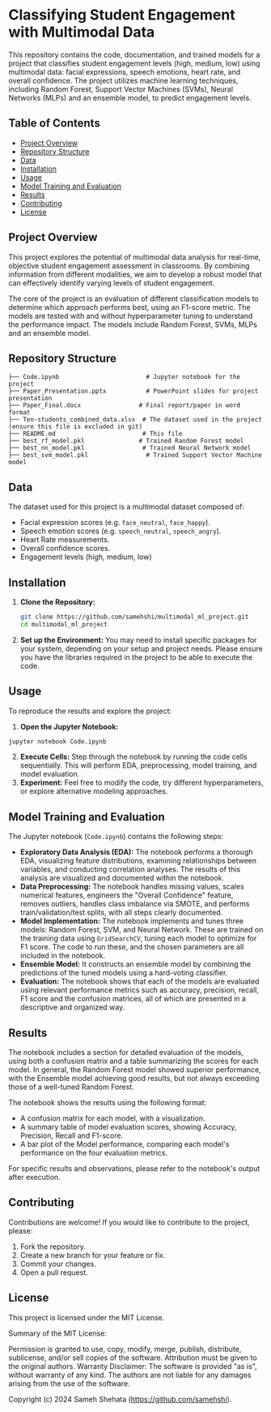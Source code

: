# Classifying Student Engagement with Multimodal Data

This repository contains the code, documentation, and trained models for a project that classifies student engagement levels (high, medium, low) using multimodal data: facial expressions, speech emotions, heart rate, and overall confidence. The project utilizes machine learning techniques, including Random Forest, Support Vector Machines (SVMs), Neural Networks (MLPs) and an ensemble model, to predict engagement levels.

## Table of Contents

- [Project Overview](#project-overview)
- [Repository Structure](#repository-structure)
- [Data](#data)
- [Installation](#installation)
- [Usage](#usage)
- [Model Training and Evaluation](#model-training-and-evaluation)
- [Results](#results)
- [Contributing](#contributing)
- [License](#license)

## Project Overview

This project explores the potential of multimodal data analysis for real-time, objective student engagement assessment in classrooms. By combining information from different modalities, we aim to develop a robust model that can effectively identify varying levels of student engagement.

The core of the project is an evaluation of different classification models to determine which approach performs best, using an F1-score metric. The models are tested with and without hyperparameter tuning to understand the performance impact. The models include Random Forest, SVMs, MLPs and an ensemble model.

## Repository Structure

```
├── Code.ipynb                        # Jupyter notebook for the project
├── Paper_Presentation.pptx           # PowerPoint slides for project presentation
├── Paper_Final.docx                # Final report/paper in word format
├── Ten-students_combined_data.xlsx  # The dataset used in the project (ensure this file is excluded in git)
├── README.md                        # This file
├── best_rf_model.pkl               # Trained Random Forest model
├── best_nn_model.pkl                # Trained Neural Network model
├── best_svm_model.pkl                # Trained Support Vector Machine model
```

## Data

The dataset used for this project is a multimodal dataset composed of:

*   Facial expression scores (e.g. `face_neutral`, `face_happy`).
*   Speech emotion scores (e.g. `speech_neutral`, `speech_angry`).
*   Heart Rate measurements.
*   Overall confidence scores.
*   Engagement levels (high, medium, low)

## Installation

1.  **Clone the Repository:**

    ```bash
    git clone https://github.com/samehshi/multimodal_ml_project.git
    cd multimodal_ml_project
    ```

2. **Set up the Environment:** You may need to install specific packages for your system, depending on your setup and project needs. Please ensure you have the libraries required in the project to be able to execute the code.

## Usage

To reproduce the results and explore the project:

1.  **Open the Jupyter Notebook:**
   ```bash
   jupyter notebook Code.ipynb
   ```
2.  **Execute Cells:** Step through the notebook by running the code cells sequentially. This will perform EDA, preprocessing, model training, and model evaluation.
3.  **Experiment:** Feel free to modify the code, try different hyperparameters, or explore alternative modeling approaches.

## Model Training and Evaluation

The Jupyter notebook (`Code.ipynb`) contains the following steps:

*   **Exploratory Data Analysis (EDA):** The notebook performs a thorough EDA, visualizing feature distributions, examining relationships between variables, and conducting correlation analyses. The results of this analysis are visualized and documented within the notebook.
*   **Data Preprocessing:** The notebook handles missing values, scales numerical features, engineers the "Overall Confidence" feature, removes outliers, handles class imbalance via SMOTE, and performs train/validation/test splits, with all steps clearly documented.
*   **Model Implementation:** The notebook implements and tunes three models: Random Forest, SVM, and Neural Network.  These are trained on the training data using `GridSearchCV`, tuning each model to optimize for F1 score. The code to run these, and the chosen parameters are all included in the notebook.
*   **Ensemble Model:** It constructs an ensemble model by combining the predictions of the tuned models using a hard-voting classifier.
*  **Evaluation:** The notebook shows that each of the models are evaluated using relevant performance metrics such as accuracy, precision, recall, F1 score and the confusion matrices, all of which are presented in a descriptive and organized way.

## Results

The notebook includes a section for detailed evaluation of the models, using both a confusion matrix and a table summarizing the scores for each model. In general, the Random Forest model showed superior performance, with the Ensemble model achieving good results, but not always exceeding those of a well-tuned Random Forest.

The notebook shows the results using the following format:
* A confusion matrix for each model, with a visualization.
* A summary table of model evaluation scores, showing Accuracy, Precision, Recall and F1-score.
* A bar plot of the Model performance, comparing each model's performance on the four evaluation metrics.

For specific results and observations, please refer to the notebook's output after execution.

## Contributing

Contributions are welcome! If you would like to contribute to the project, please:

1.  Fork the repository.
2.  Create a new branch for your feature or fix.
3.  Commit your changes.
4.  Open a pull request.

## License

This project is licensed under the MIT License.

Summary of the MIT License:

Permission is granted to use, copy, modify, merge, publish, distribute, sublicense, and/or sell copies of the software.
Attribution must be given to the original authors.
Warranty Disclaimer: The software is provided "as is", without warranty of any kind. The authors are not liable for any damages arising from the use of the software.


Copyright (c) 2024 Sameh Shehata (https://github.com/samehshi).
